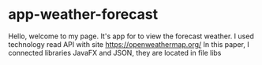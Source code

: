 # app-weather-forecast
Hello, welcome to my page. It's app for to view the forecast weather.
I used technology read API with site https://openweathermap.org/
In this paper, I connected libraries JavaFX and JSON, they are located in file libs
